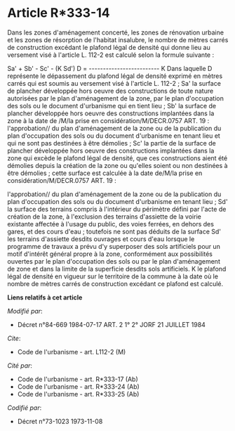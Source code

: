 # Article R*333-14

Dans les zones d'aménagement concerté, les zones de rénovation urbaine et les zones de résorption de l'habitat insalubre, le
nombre de mètres carrés de construction excédant le plafond légal de densité qui donne lieu au versement visé à l'article L.
112-2 est calculé selon la formule suivante :

Sa' + Sb' - Sc' - (K Sd')                  D = -------------------------                                 K
Dans laquelle D représente le dépassement du plafond légal de densité exprimé         en mètres carrés qui est soumis au
versement visé à         l'article L. 112-2 ; Sa' la surface de plancher développée hors oeuvre des constructions         de
toute nature autorisées par le plan d'aménagement de la zone,         par le plan d'occupation des sols ou le document
d'urbanisme         qui en tient lieu ; Sb' la surface de plancher développée hors oeuvre des constructions
implantées dans la zone à la date de /M/la prise en         considération/M/DECR.0757 ART. 19 : l'approbation// du
plan d'aménagement de la zone ou de la publication du         plan d'occupation des sols ou du document d'urbanisme
en tenant lieu et qui ne sont pas destinées à être         démolies ; Sc' la partie de la surface de plancher développée hors
oeuvre      des constructions implantées dans la zone qui excède le      plafond légal de densité, que ces constructions
aient été      démolies depuis la création de la zone ou qu'elles soient      ou non destinées à être démolies ; cette
surface est calculée      à la date de/M/la prise en considération/M/DECR.0757 ART. 19 :

l'approbation// du plan d'aménagement de la zone ou de la      publication du plan d'occupation des sols ou du document
d'urbanisme en tenant lieu ; Sd' la surface des terrains compris à l'intérieur du périmètre      défini par l'acte de
création de la zone, à l'exclusion      des terrains d'assiette de la voirie existante affectée à      l'usage du public, des
voies ferrées, en dehors des gares,      et des cours d'eau ; toutefois ne sont pas déduits de la      surface Sd' les
terrains d'assiette desdits ouvrages et cours      d'eau lorsque le programme de travaux a prévu d'y superposer      des sols
artificiels pour un motif d'intérêt général propre      à la zone, conformément aux possibilités ouvertes par le      plan
d'occupation des sols ou par le plan d'aménagement de      zone et dans la limite de la superficie desdits sols
artificiels. K le plafond légal de densité en vigueur sur le territoire      de la commune à la date où le nombre de mètres
carrés de      construction excédant ce plafond est calculé.

**Liens relatifs à cet article**

_Modifié par_:

  - Décret n°84-669 1984-07-17 ART. 2 1° 2° JORF 21 JUILLET 1984

_Cite_:

  - Code de l'urbanisme - art. L112-2 (M)

_Cité par_:

  - Code de l'urbanisme - art. R*333-17 (Ab)
  - Code de l'urbanisme - art. R*333-24 (Ab)
  - Code de l'urbanisme - art. R*333-25 (Ab)

_Codifié par_:

  - Décret n°73-1023 1973-11-08
